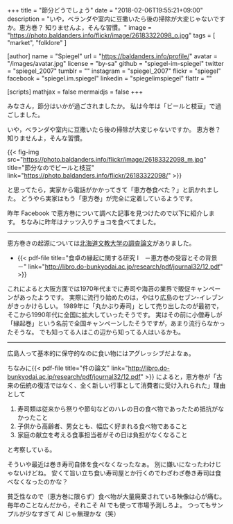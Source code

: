 +++
title = "節分どうでしょう"
date = "2018-02-06T19:55:21+09:00"
description = "いや，ベランダや室内に豆撒いたら後の掃除が大変じゃないですか。恵方巻？ 知りませんよ，そんな習慣。"
image = "https://photo.baldanders.info/flickr/image/26183322098_o.jpg"
tags        = [ "market", "folklore" ]

[author]
  name      = "Spiegel"
  url       = "https://baldanders.info/profile/"
  avatar    = "/images/avatar.jpg"
  license   = "by-sa"
  github    = "spiegel-im-spiegel"
  twitter   = "spiegel_2007"
  tumblr    = ""
  instagram = "spiegel_2007"
  flickr    = "spiegel"
  facebook  = "spiegel.im.spiegel"
  linkedin  = "spiegelimspiegel"
  flattr    = ""

[scripts]
  mathjax = false
  mermaidjs = false
+++

みなさん，節分はいかが過ごされましたか。
私は今年は「ビールと枝豆」で過ごしました。

いや，ベランダや室内に豆撒いたら後の掃除が大変じゃないですか。
恵方巻？ 知りませんよ，そんな習慣。

{{< fig-img src="https://photo.baldanders.info/flickr/image/26183322098_m.jpg" title="節分なのでビールと枝豆" link="https://photo.baldanders.info/flickr/26183322098/" >}}

と思ってたら，実家から電話がかかってきて「恵方巻食べた？」と訊かれました。
どうやら実家はもう「恵方巻」が完全に定着しているようです。

昨年 Facebook で恵方巻について調べた記事を見つけたので以下に紹介します。
ちなみに昨年はナッツ入りチョコを食べてました。

----

恵方巻きの起源については[北海道文教大学の調査論文](http://libro.do-bunkyodai.ac.jp/research/journal_32.html "研究紀要 第31号 - 北海道文教大学 鶴岡記念図書館")がありました。

- {{< pdf-file title="食卓の縁起に関する研究 I　－恵方巻の受容とその背景－" link="http://libro.do-bunkyodai.ac.jp/research/pdf/journal32/12.pdf" >}}

これによると大阪方面では1970年代までに寿司や海苔の業界で販促キャンペーンがあったようです。
実際に流行り始めたのは，やはり広島のセブン-イレブンがきっかけらしい。
1989年に「丸かぶり寿司」として売り出したのが最初で，そこから1990年代に全国に拡大していったそうです。
実はその前に小僧寿しが「縁起巻」という名前で全国キャンペーンしたそうですが，あまり流行らなかったそうな。
でも知ってる人はこの辺から知ってる人はいるかも。

----

広島人って基本的に保守的なのに食い物にはアグレッシブだよなぁ。

ちなみに{{< pdf-file title="件の論文" link="http://libro.do-bunkyodai.ac.jp/research/pdf/journal32/12.pdf" >}} によると，恵方巻が「古来の伝統の復活ではなく、全く新しい行事として消費者に受け入れられた」理由として

1. 寿司類は従来から祭りや節句などのハレの日の食べ物であったため抵抗がなかったこと
2. 子供から高齢者、男女とも、幅広く好まれる食べ物であること
3. 家庭の献立を考える食事担当者がその日は負担がなくなること

と考察している。

そういや最近は巻き寿司自体を食べなくなったなぁ。
別に嫌いになったわけじゃないけどね。
安くて旨い立ち食い寿司屋とか行くのでわざわざ巻き寿司は食べなくなったのかな？

貧乏性なので（恵方巻に限らず）食べ物が大量廃棄されている映像は心が痛む。
毎年のことなんだから，それこそ AI でも使って市場予測しろよ。
つってもサンプルが少なすぎて AI じゃ無理かな（笑）
